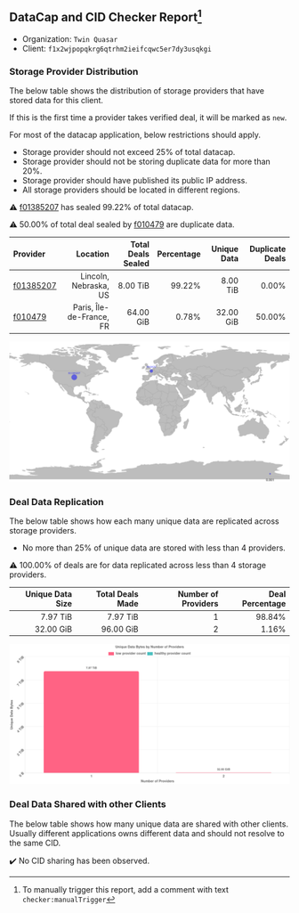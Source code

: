 ## DataCap and CID Checker Report[^1]
 - Organization: `Twin Quasar`
 - Client: `f1x2wjpopqkrg6qtrhm2ieifcqwc5er7dy3usqkgi`
### Storage Provider Distribution
The below table shows the distribution of storage providers that have stored data for this client.

If this is the first time a provider takes verified deal, it will be marked as `new`.

For most of the datacap application, below restrictions should apply.
 - Storage provider should not exceed 25% of total datacap.
 - Storage provider should not be storing duplicate data for more than 20%.
 - Storage provider should have published its public IP address.
 - All storage providers should be located in different regions.

⚠️ [f01385207](https://filfox.info/en/address/f01385207) has sealed 99.22% of total datacap.

⚠️ 50.00% of total deal sealed by [f010479](https://filfox.info/en/address/f010479) are duplicate data.

| Provider                                              |                 Location | Total Deals Sealed | Percentage | Unique Data | Duplicate Deals |
| :---------------------------------------------------- | -----------------------: | -----------------: | ---------: | ----------: | --------------: |
| [f01385207](https://filfox.info/en/address/f01385207) |    Lincoln, Nebraska, US |           8.00 TiB |     99.22% |    8.00 TiB |           0.00% |
| [f010479](https://filfox.info/en/address/f010479)     | Paris, Île-de-France, FR |          64.00 GiB |      0.78% |   32.00 GiB |          50.00% |

![Provider Distribution](https://raw.githubusercontent.com/data-preservation-programs/filplus-checker-assets/main/filecoin-project/filecoin-plus-large-datasets/issues/368/1671096226484.png)
### Deal Data Replication
The below table shows how each many unique data are replicated across storage providers.
- No more than 25% of unique data are stored with less than 4 providers.

⚠️ 100.00% of deals are for data replicated across less than 4 storage providers.

| Unique Data Size | Total Deals Made | Number of Providers | Deal Percentage |
| ---------------: | ---------------: | ------------------: | --------------: |
|         7.97 TiB |         7.97 TiB |                   1 |          98.84% |
|        32.00 GiB |        96.00 GiB |                   2 |           1.16% |

![Replication Distribution](https://raw.githubusercontent.com/data-preservation-programs/filplus-checker-assets/main/filecoin-project/filecoin-plus-large-datasets/issues/368/1671096227174.png)
### Deal Data Shared with other Clients
The below table shows how many unique data are shared with other clients.
Usually different applications owns different data and should not resolve to the same CID.

✔️ No CID sharing has been observed.

[^1]: To manually trigger this report, add a comment with text `checker:manualTrigger`
